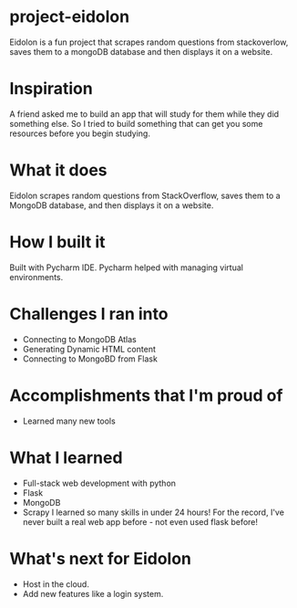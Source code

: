 # project-eidolon
Eidolon is a fun project that scrapes random questions from stackoverlow, saves them to a mongoDB database and then displays it on a website.

# Inspiration
A friend asked me to build an app that will study for them while they did something else. So I tried to build something that can get you some resources before you begin studying.

# What it does
Eidolon scrapes random questions from StackOverflow, saves them to a MongoDB database, and then displays it on a website.

# How I built it
Built with Pycharm IDE. Pycharm helped with managing virtual environments.

# Challenges I ran into
- Connecting to MongoDB Atlas
- Generating Dynamic HTML content
- Connecting to MongoBD from Flask

# Accomplishments that I'm proud of
- Learned many new tools

# What I learned
- Full-stack web development with python
- Flask
- MongoDB
- Scrapy
I learned so many skills in under 24 hours! For the record, I've never built a real web app before - not even used flask before!

# What's next for Eidolon
- Host in the cloud.
- Add new features like a login system.
